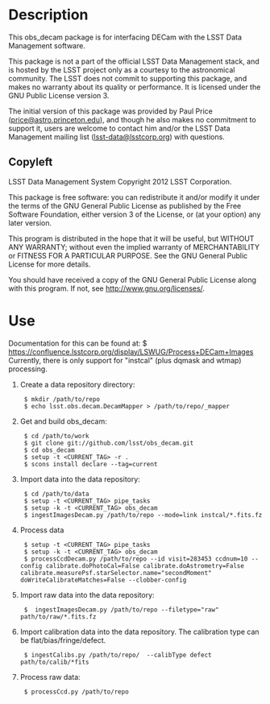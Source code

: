 Description
===========

This obs_decam package is for interfacing DECam with the LSST Data Management
software.

This package is not a part of the official LSST Data Management stack, and is
hosted by the LSST project only as a courtesy to the astronomical community.
The LSST does not commit to supporting this package, and makes no warranty
about its quality or performance.  It is licensed under the GNU Public License
version 3.

The initial version of this package was provided by Paul Price
(price@astro.princeton.edu), and though he also makes no commitment to
support it, users are welcome to contact him and/or the LSST Data Management
mailing list (lsst-data@lsstcorp.org) with questions.


Copyleft
--------

LSST Data Management System
Copyright 2012 LSST Corporation.

This package is free software: you can redistribute it and/or modify
it under the terms of the GNU General Public License as published by
the Free Software Foundation, either version 3 of the License, or
(at your option) any later version.

This program is distributed in the hope that it will be useful,
but WITHOUT ANY WARRANTY; without even the implied warranty of
MERCHANTABILITY or FITNESS FOR A PARTICULAR PURPOSE.  See the
GNU General Public License for more details.

You should have received a copy of the GNU General Public License
along with this program.  If not, see <http://www.gnu.org/licenses/>.


Use
===

Documentation for this can be found at:
        $ https://confluence.lsstcorp.org/display/LSWUG/Process+DECam+Images
Currently, there is only support for "instcal" (plus dqmask and wtmap) processing.

1. Create a data repository directory:

        $ mkdir /path/to/repo
        $ echo lsst.obs.decam.DecamMapper > /path/to/repo/_mapper

2. Get and build obs_decam:

        $ cd /path/to/work
        $ git clone git://github.com/lsst/obs_decam.git
        $ cd obs_decam
        $ setup -t <CURRENT_TAG> -r .
        $ scons install declare --tag=current

3. Import data into the data repository:

        $ cd /path/to/data
        $ setup -t <CURRENT_TAG> pipe_tasks
        $ setup -k -t <CURRENT_TAG> obs_decam
        $ ingestImagesDecam.py /path/to/repo --mode=link instcal/*.fits.fz

4. Process data

        $ setup -t <CURRENT_TAG> pipe_tasks
        $ setup -k -t <CURRENT_TAG> obs_decam
        $ processCcdDecam.py /path/to/repo --id visit=283453 ccdnum=10 --config calibrate.doPhotoCal=False calibrate.doAstrometry=False calibrate.measurePsf.starSelector.name="secondMoment" doWriteCalibrateMatches=False --clobber-config

5. Import raw data into the data repository: 

        $  ingestImagesDecam.py /path/to/repo --filetype="raw" path/to/raw/*.fits.fz

6. Import calibration data into the data repository. The calibration type can be flat/bias/fringe/defect.

        $ ingestCalibs.py /path/to/repo/  --calibType defect path/to/calib/*fits

7. Process raw data:

        $ processCcd.py /path/to/repo
